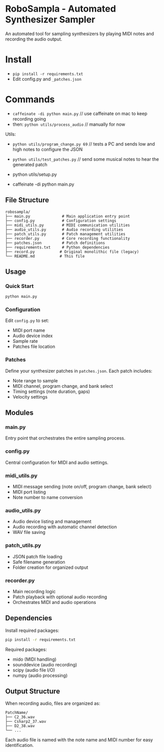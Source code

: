 # RoboSampla - Automated Synthesizer Sampler

An automated tool for sampling synthesizers by playing MIDI notes and recording the audio output.

# Install

- `pip install -r requirements.txt`
- Edit config.py and `_patches.json`

# Commands

- `caffeinate -di python main.py` // use caffeinate on mac to keep recording going
- then: `python utils/process_audio` // manually for now

Utils:

- `python utils/program_change.py 69` // tests a PC and sends low and high notes to configure the JSON
- `python utils/test_patches.py` // send some musical notes to hear the generated patch
- python utils/setup.py

- caffeinate -di python main.py

## File Structure

```
robosampla/
├── main.py              # Main application entry point
├── config.py            # Configuration settings
├── midi_utils.py        # MIDI communication utilities
├── audio_utils.py       # Audio recording utilities
├── patch_utils.py       # Patch management utilities
├── recorder.py          # Core recording functionality
├── patches.json         # Patch definitions
├── requirements.txt     # Python dependencies
├── record.py           # Original monolithic file (legacy)
└── README.md           # This file
```

## Usage

### Quick Start

```bash
python main.py
```

### Configuration

Edit `config.py` to set:

- MIDI port name
- Audio device index
- Sample rate
- Patches file location

### Patches

Define your synthesizer patches in `patches.json`. Each patch includes:

- Note range to sample
- MIDI channel, program change, and bank select
- Timing settings (note duration, gaps)
- Velocity settings

## Modules

### main.py

Entry point that orchestrates the entire sampling process.

### config.py

Central configuration for MIDI and audio settings.

### midi_utils.py

- MIDI message sending (note on/off, program change, bank select)
- MIDI port listing
- Note number to name conversion

### audio_utils.py

- Audio device listing and management
- Audio recording with automatic channel detection
- WAV file saving

### patch_utils.py

- JSON patch file loading
- Safe filename generation
- Folder creation for organized output

### recorder.py

- Main recording logic
- Patch playback with optional audio recording
- Orchestrates MIDI and audio operations

## Dependencies

Install required packages:

```bash
pip install -r requirements.txt
```

Required packages:

- mido (MIDI handling)
- sounddevice (audio recording)
- scipy (audio file I/O)
- numpy (audio processing)

## Output Structure

When recording audio, files are organized as:

```
PatchName/
├── C2_36.wav
├── Csharp2_37.wav
├── D2_38.wav
└── ...
```

Each audio file is named with the note name and MIDI number for easy identification.
